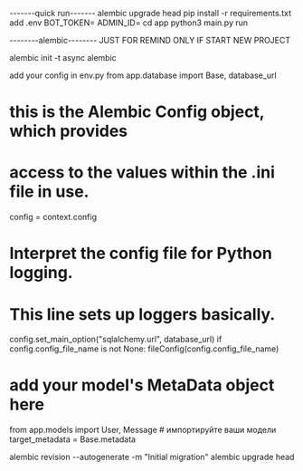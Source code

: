 -------quick run-------
alembic upgrade head
pip install -r requirements.txt
add .env
BOT_TOKEN=
ADMIN_ID=
cd app
python3 main.py run 












--------alembic--------
JUST FOR REMIND
ONLY IF START NEW PROJECT

alembic init -t async alembic


add your config in env.py
from app.database import Base, database_url
# this is the Alembic Config object, which provides
# access to the values within the .ini file in use.
config = context.config

# Interpret the config file for Python logging.
# This line sets up loggers basically.

config.set_main_option("sqlalchemy.url", database_url)
if config.config_file_name is not None:
    fileConfig(config.config_file_name)

# add your model's MetaData object here

from app.models import User, Message  # импортируйте ваши модели
target_metadata = Base.metadata

alembic revision --autogenerate -m "Initial migration"
alembic upgrade head